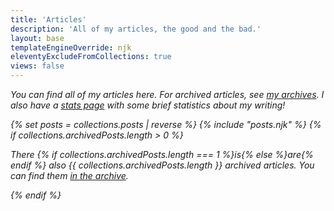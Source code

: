 ```yaml
---
title: 'Articles'
description: 'All of my articles, the good and the bad.'
layout: base
templateEngineOverride: njk
eleventyExcludeFromCollections: true
views: false
---
```


<I>You can find all of my articles here. For archived articles, see <a href="/archive/">my archives</a>. I also have a <a href="/stats/">stats page</a> with some brief statistics about my writing!</p>

{% set posts = collections.posts | reverse %}
{% include "posts.njk" %}
{% if collections.archivedPosts.length > 0 %}

<p class="container p-5 mt-10 bg-gray-100">
There {% if collections.archivedPosts.length === 1 %}is{% else %}are{% endif %} also {{ collections.archivedPosts.length }} archived articles. You can find them <a href="/archive/">in the archive</a>.</p>
{% endif %}
